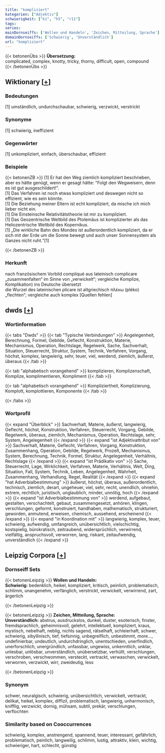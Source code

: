 ```yaml
---
title: "kompliziert"
kategorien: ["Adjektiv"]
schwierigkeit: ["k1", "h5", "r11"]
tags:
series:
mainDornseiffs: ['Wollen und Handeln', 'Zeichen, Mitteilung, Sprache']
domainDornseiffs: ['Schwierig', 'Unverständlich']
url: "kompliziert"
---
```


{{< betonenÜbs >}}
**Übersetzung:**  
complicated, complex, knotty, tricky, thorny, difficult, open, compound  
{{< /betonenÜbs >}}

## Wiktionary [[+](https://de.wiktionary.org/wiki/kompliziert)]

### Bedeutungen
[1] umständlich, undurchschaubar, schwierig, verzwickt, verstrickt  

### Synonyme
[1] schwierig, ineffizient  

### Gegenwörter
[1] unkompliziert, einfach, überschaubar, effizient  

### Beispiele
{{< betonenZB >}}
[1] Er hat den Weg ziemlich kompliziert beschrieben, aber es hätte genügt, wenn er gesagt hätte: "Folgt den Wegweisern, denn es ist gut ausgeschildert!".  
[1] Das Verfahren ist noch etwas kompliziert und deswegen nicht so effizient, wie es sein könnte.  
[1] Die Beziehung meiner Eltern ist echt kompliziert, da mische ich mich lieber nicht ein.  
[1] Die Einsteinsche Relativitätstheorie ist mir zu kompliziert.  
[1] Das Geozentrische Weltbild des Ptolemäus ist komplizierter als das Heliozentrische Weltbild des Kopernikus.  
[1] „Die wirkliche Bahn des Mondes ist außerordentlich kompliziert, da er sich mit der Erde um die Sonne bewegt und auch unser Sonnensystem als Ganzes nicht ruht.“[1]  

{{< /betonenZB >}}
### Herkunft
nach französischem Vorbild compliqué aus lateinisch complicare „zusammenfalten“ im Sinne von „verwickelt“; vergleiche Komplize, Komplikation) ins Deutsche übersetzt  
die Wurzel des lateinischen plicare ist altgriechisch πλέκω (pléko) „flechten“; vergleiche auch komplex [Quellen fehlen]  



## dwds [[+](https://www.dwds.de/wb/kompliziert)]

### Wortinformation
{{< tabs "Dwds" >}}
{{< tab "Typische Verbindungen" >}}
Angelegenheit, Berechnung, Formel, Gebilde, Geflecht, Konstruktion, Materie, Mechanismus, Operation, Rechtslage, Regelwerk, Sache, Sachverhalt, Situation, Steuerrecht, Struktur, System, Technik, Verfahren, Vorgang, höchst, komplex, langwierig, sehr, teuer, viel, werdend, ziemlich, äußerst, überaus
{{< /tab >}}

{{< tab "alphabetisch vorangehend" >}}
komplizieren, Komplizenschaft, Komplize, komplimentieren, Kompliment
{{< /tab >}}

{{< tab "alphabetisch vorangehend" >}}
Kompliziertheit, Komplizierung, Komplott, komplottieren, Komponente
{{< /tab >}}

{{< /tabs >}}

### Wortprofil
{{< expand "Überblick" >}} Sachverhalt, Materie, äußerst, langwierig, Geflecht, höchst, Konstruktion, Verfahren, Steuerrecht, Vorgang, Gebilde, Regelwerk, überaus, ziemlich, Mechanismus, Operation, Rechtslage, sehr, System, Angelegenheit {{< /expand >}}
{{< expand "ist Adjektivattribut von" >}} Sachverhalt, Materie, Geflecht, Verfahren, Vorgang, Konstruktion, Zusammenhang, Operation, Gebilde, Regelwerk, Prozeß, Mechanismus, System, Berechnung, Technik, Formel, Struktur, Angelegenheit, Verhältnis, Rechtslage {{< /expand >}}
{{< expand "ist Prädikativ von" >}} Sache, Steuerrecht, Lage, Wirklichkeit, Verfahren, Materie, Verhältnis, Welt, Ding, Situation, Fall, System, Technik, Leben, Angelegenheit, Wahrheit, Zusammenhang, Verhandlung, Regel, Realität {{< /expand >}}
{{< expand "hat Adverbialbestimmung" >}} äußerst, höchst, überaus, außerordentlich, technisch, ziemlich, derart, ungeheuer, viel, sehr, recht, unendlich, ohnehin, extrem, rechtlich, juristisch, unglaublich, minder, unnötig, hoch {{< /expand >}}
{{< expand "ist Adverbialbestimmung von" >}} werdend, aufgebaut, gestalten, verschachtelt, gebaut, zusammengesetzt, anhören, klingen, verschlungen, geformt, konstruiert, handhaben, mathematisch, strukturiert, geworden, anmutend, erweisen, chemisch, aussehend, erscheinend {{< /expand >}}
{{< expand "in Koordination mit" >}} langwierig, komplex, teuer, schwierig, aufwendig, umfangreich, unübersichtlich, vielschichtig, kostspielig, bürokratisch, zeitraubend, widersprüchlich, verwirrend, vielfältig, anspruchsvoll, verworren, lang, riskant, zeitaufwendig, unverständlich {{< /expand >}}

## Leipzig Corpora [[+](https://corpora.uni-leipzig.de/en/res?word=kompliziert&corpusId=deu_newscrawl-public_2018)]

### Dornseiff Sets
{{< betonenLeipzig >}}
**Wollen und Handeln:**  
**Schwierig:** bedenklich, heikel, kompliziert, kritisch, peinlich, problematisch, schlimm, unangenehm, verfänglich, verstrickt, verwickelt, verwirrend, zart, ärgerlich  

{{< /betonenLeipzig >}}


{{< betonenLeipzig >}}
**Zeichen, Mitteilung, Sprache:**  
**Unverständlich:** abstrus, ausdruckslos, dunkel, duster, esoterisch, finster, fremdsprachlich, geheimnisvoll, gelehrt, intellektuell, kompliziert, kraus, mystisch, nebelhaft, neblig, nichts sagend, rätselhaft, schleierhaft, schwer, schwierig, sibyllinisch, tief, tiefsinnig, unbegreiflich, unbestimmt, more..., undefinierbar, undeutlich, undurchdringlich, unentschieden, unerfindlich, unerforschlich, unergründlich, unfassbar, ungewiss, unkenntlich, unklar, unlesbar, unlösbar, unverständlich, unübersetzbar, verhüllt, verschlungen, verschroben, verschwommen, versteckt, vertrackt, verwaschen, verwickelt, verworren, verzwickt, wirr, zweideutig, less  

{{< /betonenLeipzig >}}

### Synonym
schwer, neuralgisch, schwierig, unübersichtlich, verwickelt, vertrackt, delikat, heikel, komplex, diffizil, problematisch, langwierig, unharmonisch, knifflig, verzwickt, dornig, mühsam, subtil, prekär, verschlungen, verflochten


### Similarity based on Cooccurrences
schwierig, komplex, anstrengend, spannend, teuer, interessant, gefährlich, problematisch, peinlich, langweilig, schlimm, lustig, attraktiv, klein, wichtig, schwieriger, hart, schlecht, günstig

